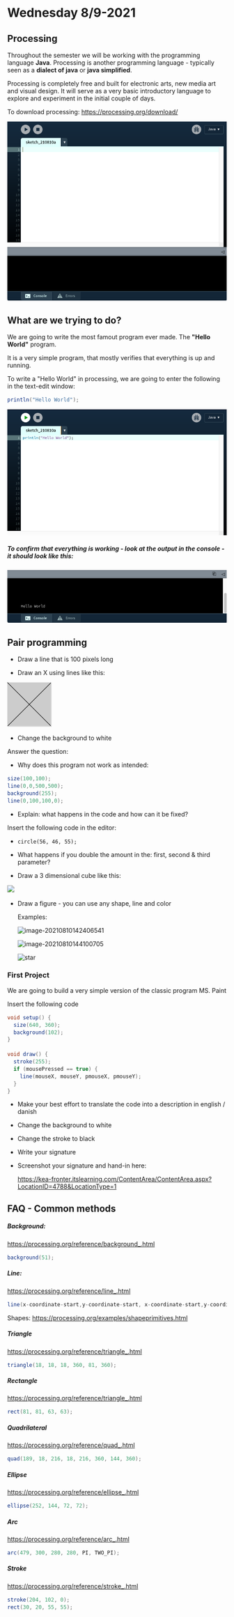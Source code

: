 # Wednesday 8/9-2021

## Processing

Throughout the semester we will be working with the programming language **Java**. Processing is another programming language - typically seen as a **dialect of java** or **java simplified**. 

Processing is completely free and built for electronic arts, new media art and visual design. It will serve as a very basic introductory language to explore and experiment in the initial couple of days.

To download processing: https://processing.org/download/

<img class="img-small" src="../../assets/processing.png"/>

## What are we trying to do?

We are going to write the most famout program ever made. The **"Hello World"** program.

It is a very simple program, that mostly verifies that everything is up and running.

To write a "Hello World" in processing, we are going to enter the following in the text-edit window: 

```java
println("Hello World");
```

![Hello World in processing](3-wednesday.assets/helloworldtext.png)

##### To confirm that everything is working - look at the output in the **console** - it should look like this:

![Hello World output](3-wednesday.assets/consoleHello.png)



## Pair programming

- Draw a line that is 100 pixels long

- Draw an X using lines like this: 

![](3-wednesday.assets/image-20210810145756841.png)

- Change the background to white



Answer the question: 

- Why does this program not work as intended:

```java
size(100,100);
line(0,0,500,500);
background(255);
line(0,100,100,0);
```

- Explain: what happens in the code and how can it be fixed?

  

Insert the following code in the editor:

- ```
  circle(56, 46, 55);
  ```

- What happens if you double the amount in the: first, second & third parameter?

- Draw a 3 dimensional cube like this:

![](3-wednesday.assets/image-20210810152516604.png)

- Draw a figure - you can use any shape, line and color

  Examples:

  ![image-20210810142406541](3-wednesday.assets/image-20210810142406541.png)

  ![image-20210810144100705](3-wednesday.assets/image-20210810144100705.png)

  ![star](3-wednesday.assets/diamond.png)

### First Project

We are going to build a very simple version of the classic program MS. Paint

Insert the following code

```java
void setup() {
  size(640, 360);
  background(102);
}

void draw() {
  stroke(255);
  if (mousePressed == true) {
    line(mouseX, mouseY, pmouseX, pmouseY);
  }
}
```

- Make your best effort to translate the code into a description in english / danish

- Change the background to white

- Change the stroke to black

- Write your signature

- Screenshot your signature and hand-in here:

  https://kea-fronter.itslearning.com/ContentArea/ContentArea.aspx?LocationID=4788&LocationType=1



## FAQ - Common methods

##### Background:

https://processing.org/reference/background_.html

```java
background(51);
```

##### Line: 

https://processing.org/reference/line_.html

```java
line(x-coordinate-start,y-coordinate-start, x-coordinate-start,y-coordinate-end)
```

Shapes: https://processing.org/examples/shapeprimitives.html

##### Triangle

https://processing.org/reference/triangle_.html

```java
triangle(18, 18, 18, 360, 81, 360);
```

##### Rectangle

https://processing.org/reference/triangle_.html

```java
rect(81, 81, 63, 63);
```

##### Quadrilateral

https://processing.org/reference/quad_.html

```java
quad(189, 18, 216, 18, 216, 360, 144, 360);
```

##### Ellipse

https://processing.org/reference/ellipse_.html

```java
ellipse(252, 144, 72, 72);
```

##### Arc

https://processing.org/reference/arc_.html

```java
arc(479, 300, 280, 280, PI, TWO_PI);
```

##### Stroke

https://processing.org/reference/stroke_.html

```java
stroke(204, 102, 0);
rect(30, 20, 55, 55);
```

